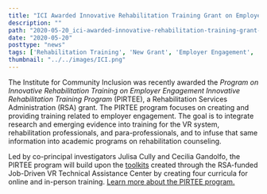 ```yaml
---
title: "ICI Awarded Innovative Rehabilitation Training Grant on Employer Engagement"
description: ""
path: "2020-05-20_ici-awarded-innovative-rehabilitation-training-grant-on-employer-engagement"
date: "2020-05-20"
posttype: "news"
tags: ['Rehabilitation Training', 'New Grant', 'Employer Engagement', 'Community Inclusion', 'Explore Vr']
thumbnail: "../../images/ICI.png"
---
```


The Institute for Community Inclusion was recently awarded the  _Program on Innovative Rehabilitation Training on Employer Engagement Innovative Rehabilitation Training Program_  (PIRTEE), a Rehabilitation Services Administration (RSA) grant. The PIRTEE program focuses on creating and providing training related to employer engagement. The goal is to integrate research and emerging evidence into training for the VR system, rehabilitation professionals, and para-professionals, and to infuse that same information into academic programs on rehabilitation counseling.

Led by co-principal investigators Julisa Cully and Cecilia Gandolfo, the PIRTEE program will build upon the  [toolkits](https://www.explorevr.org/toolkits)  created through the RSA-funded Job-Driven VR Technical Assistance Center by creating four curricula for online and in-person training.  [Learn more about the PIRTEE program.](https://www.explorevr.org/program-innovative-rehabilitation-training-employer-engagement-pirtee)
